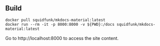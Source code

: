 ## Build

```
docker pull squidfunk/mkdocs-material:latest
docker run --rm -it -p 8000:8000 -v ${PWD}:/docs squidfunk/mkdocs-material:latest
```

Go to http://localhost:8000 to access the site content.